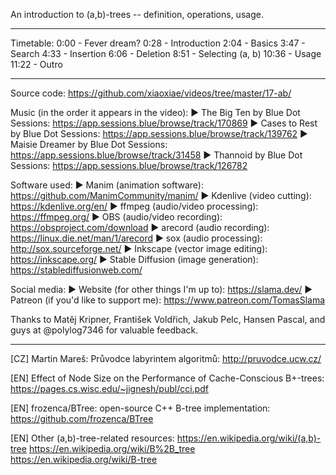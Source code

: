 An introduction to (a,b)-trees -- definition, operations, usage.

------------------

Timetable:
0:00 - Fever dream?
0:28 - Introduction
2:04 - Basics
3:47 - Search
4:33 - Insertion
6:06 - Deletion
8:51 - Selecting (a, b)
10:36 - Usage
11:22 - Outro

------------------

Source code: https://github.com/xiaoxiae/videos/tree/master/17-ab/

Music (in the order it appears in the video):
► The Big Ten by Blue Dot Sessions: https://app.sessions.blue/browse/track/170869
► Cases to Rest by Blue Dot Sessions: https://app.sessions.blue/browse/track/139762
► Maisie Dreamer by Blue Dot Sessions: https://app.sessions.blue/browse/track/31458
► Thannoid by Blue Dot Sessions: https://app.sessions.blue/browse/track/126782

Software used:
► Manim (animation software): https://github.com/ManimCommunity/manim/
► Kdenlive (video cutting): https://kdenlive.org/en/
► ffmpeg (audio/video processing): https://ffmpeg.org/
► OBS (audio/video recording): https://obsproject.com/download
► arecord (audio recording): https://linux.die.net/man/1/arecord
► sox (audio processing): http://sox.sourceforge.net/
► Inkscape (vector image editing): https://inkscape.org/
► Stable Diffusion (image generation): https://stablediffusionweb.com/

Social media:
► Website (for other things I'm up to): https://slama.dev/
► Patreon (if you'd like to support me): https://www.patreon.com/TomasSlama

Thanks to Matěj Kripner, František Voldřich, Jakub Pelc, Hansen Pascal, and guys at @polylog7346 for valuable feedback.

------------------

[CZ] Martin Mareš: Průvodce labyrintem algoritmů:
http://pruvodce.ucw.cz/

[EN] Effect of Node Size on the Performance of Cache-Conscious B+-trees:
https://pages.cs.wisc.edu/~jignesh/publ/cci.pdf

[EN] frozenca/BTree: open-source C++ B-tree implementation:
https://github.com/frozenca/BTree

[EN] Other (a,b)-tree-related resources:
https://en.wikipedia.org/wiki/(a,b)-tree
https://en.wikipedia.org/wiki/B%2B_tree
https://en.wikipedia.org/wiki/B-tree

